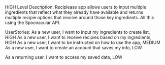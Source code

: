 HIGH Level Description: Reciplease app allows users to input multiple ingredients that reflect what they already have available and returns
multiple recipie options that revolve around those key ingredients. All this using the Spoonacular API.

UserStories:
As a new user, I want to input my ingredients to create list,       HIGH
As a new user, I want to receive recipies based on my ingredients,  HIGH
As a new user, I want to be instructed on how to use the app,       MEDIUM
As a new user, I want to create an account that saves my info,      LOW

As a returning user, I want to access my saved data,                LOW
